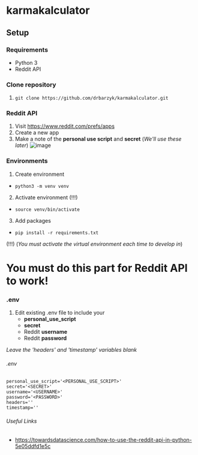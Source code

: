 # karmakalculator

## Setup

### Requirements
- Python 3
- Reddit API

### Clone repository
1. `git clone https://github.com/drbarzyk/karmakalculator.git`

### Reddit API

1. Visit https://www.reddit.com/prefs/apps
2. Create a new app
3. Make a note of the **personal use script** and **secret** (*We'll use these later*)
    ![image](https://user-images.githubusercontent.com/33323497/164302660-c75507a1-144a-4dd2-a7a3-9ebe312d8741.png)

### Environments

1. Create environment  
- `python3 -m venv venv`  

2. Activate environment (!!!)  
- `source venv/bin/activate`  

3. Add packages  
- `pip install -r requirements.txt`  

(!!!) (*You must activate the virtual environment each time to develop in*)  


# __You must do this part for Reddit API to work!__
### .env

1. Edit existing .env file to include your  
    - **personal_use_script**
    - **secret**
    - Reddit **username**
    - Reddit **password**  

*Leave the 'headers' and 'timestamp' variables blank*  
###### .env
    personal_use_script='<PERSONAL_USE_SCRIPT>'  
    secret='<SECRET>'  
    username='<USERNAME>'  
    password='<PASSWORD>'  
    headers=''  
    timestamp=''   
  
 ###### Useful Links
- https://towardsdatascience.com/how-to-use-the-reddit-api-in-python-5e05ddfd1e5c
